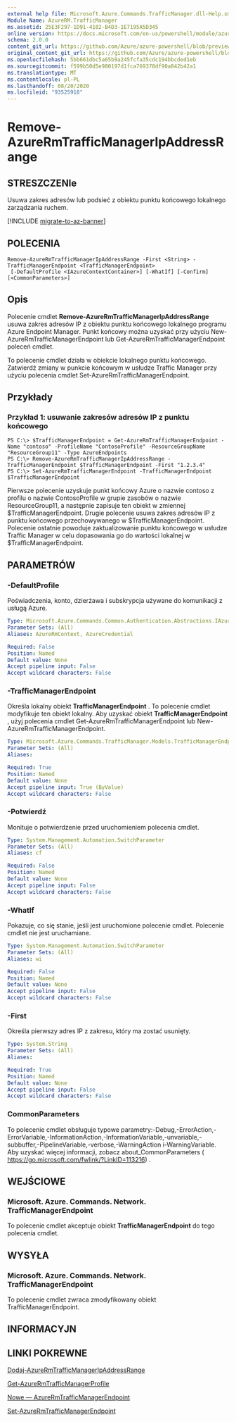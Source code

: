 ```yaml
---
external help file: Microsoft.Azure.Commands.TrafficManager.dll-Help.xml
Module Name: AzureRM.TrafficManager
ms.assetid: 25E3F297-1D91-4102-B4D3-1E7195A5D345
online version: https://docs.microsoft.com/en-us/powershell/module/azurerm.trafficmanager/remove-azurermtrafficmanagerIpAddressRange
schema: 2.0.0
content_git_url: https://github.com/Azure/azure-powershell/blob/preview/src/ResourceManager/TrafficManager/Commands.TrafficManager2/help/Remove-AzureRmTrafficManagerIpAddressRange.md
original_content_git_url: https://github.com/Azure/azure-powershell/blob/preview/src/ResourceManager/TrafficManager/Commands.TrafficManager2/help/Remove-AzureRmTrafficManagerIpAddressRange.md
ms.openlocfilehash: 5bb661dbc5a65b9a245fcfa35cdc194bbcded1eb
ms.sourcegitcommit: f599b50d5e980197d1fca769378df90a842b42a1
ms.translationtype: MT
ms.contentlocale: pl-PL
ms.lasthandoff: 08/20/2020
ms.locfileid: "93525918"
---
```

# Remove-AzureRmTrafficManagerIpAddressRange

## STRESZCZENIe
Usuwa zakres adresów lub podsieć z obiektu punktu końcowego lokalnego zarządzania ruchem.

[!INCLUDE [migrate-to-az-banner](../../includes/migrate-to-az-banner.md)]

## POLECENIA

```
Remove-AzureRmTrafficManagerIpAddressRange -First <String> -TrafficManagerEndpoint <TrafficManagerEndpoint>
 [-DefaultProfile <IAzureContextContainer>] [-WhatIf] [-Confirm] [<CommonParameters>]
```

## Opis
Polecenie cmdlet **Remove-AzureRmTrafficManagerIpAddressRange** usuwa zakres adresów IP z obiektu punktu końcowego lokalnego programu Azure Endpoint Manager.
Punkt końcowy można uzyskać przy użyciu New-AzureRmTrafficManagerEndpoint lub Get-AzureRmTrafficManagerEndpoint poleceń cmdlet.

To polecenie cmdlet działa w obiekcie lokalnego punktu końcowego.
Zatwierdź zmiany w punkcie końcowym w usłudze Traffic Manager przy użyciu polecenia cmdlet Set-AzureRmTrafficManagerEndpoint.

## Przykłady

### Przykład 1: usuwanie zakresów adresów IP z punktu końcowego
```
PS C:\> $TrafficManagerEndpoint = Get-AzureRmTrafficManagerEndpoint -Name "contoso" -ProfileName "ContosoProfile" -ResourceGroupName "ResourceGroup11" -Type AzureEndpoints
PS C:\> Remove-AzureRmTrafficManagerIpAddressRange -TrafficManagerEndpoint $TrafficManagerEndpoint -First "1.2.3.4"
PS C:\> Set-AzureRmTrafficManagerEndpoint -TrafficManagerEndpoint $TrafficManagerEndpoint
```

Pierwsze polecenie uzyskuje punkt końcowy Azure o nazwie contoso z profilu o nazwie ContosoProfile w grupie zasobów o nazwie ResourceGroup11, a następnie zapisuje ten obiekt w zmiennej $TrafficManagerEndpoint.
Drugie polecenie usuwa zakres adresów IP z punktu końcowego przechowywanego w $TrafficManagerEndpoint.
Polecenie ostatnie powoduje zaktualizowanie punktu końcowego w usłudze Traffic Manager w celu dopasowania go do wartości lokalnej w $TrafficManagerEndpoint.

## PARAMETRÓW

### -DefaultProfile
Poświadczenia, konto, dzierżawa i subskrypcja używane do komunikacji z usługą Azure.

```yaml
Type: Microsoft.Azure.Commands.Common.Authentication.Abstractions.IAzureContextContainer
Parameter Sets: (All)
Aliases: AzureRmContext, AzureCredential

Required: False
Position: Named
Default value: None
Accept pipeline input: False
Accept wildcard characters: False
```

### -TrafficManagerEndpoint
Określa lokalny obiekt **TrafficManagerEndpoint** .
To polecenie cmdlet modyfikuje ten obiekt lokalny.
Aby uzyskać obiekt **TrafficManagerEndpoint** , użyj polecenia cmdlet Get-AzureRmTrafficManagerEndpoint lub New-AzureRmTrafficManagerEndpoint.

```yaml
Type: Microsoft.Azure.Commands.TrafficManager.Models.TrafficManagerEndpoint
Parameter Sets: (All)
Aliases:

Required: True
Position: Named
Default value: None
Accept pipeline input: True (ByValue)
Accept wildcard characters: False
```

### -Potwierdź
Monituje o potwierdzenie przed uruchomieniem polecenia cmdlet.

```yaml
Type: System.Management.Automation.SwitchParameter
Parameter Sets: (All)
Aliases: cf

Required: False
Position: Named
Default value: None
Accept pipeline input: False
Accept wildcard characters: False
```

### -WhatIf
Pokazuje, co się stanie, jeśli jest uruchomione polecenie cmdlet. Polecenie cmdlet nie jest uruchamiane.

```yaml
Type: System.Management.Automation.SwitchParameter
Parameter Sets: (All)
Aliases: wi

Required: False
Position: Named
Default value: None
Accept pipeline input: False
Accept wildcard characters: False
```

### -First
Określa pierwszy adres IP z zakresu, który ma zostać usunięty.

```yaml
Type: System.String
Parameter Sets: (All)
Aliases:

Required: True
Position: Named
Default value: None
Accept pipeline input: False
Accept wildcard characters: False
```

### CommonParameters
To polecenie cmdlet obsługuje typowe parametry:-Debug,-ErrorAction,-ErrorVariable,-InformationAction,-InformationVariable,-unvariable,-subbuffer,-PipelineVariable,-verbose,-WarningAction i-WarningVariable. Aby uzyskać więcej informacji, zobacz about_CommonParameters ( https://go.microsoft.com/fwlink/?LinkID=113216) .

## WEJŚCIOWE

### Microsoft. Azure. Commands. Network. TrafficManagerEndpoint
To polecenie cmdlet akceptuje obiekt **TrafficManagerEndpoint** do tego polecenia cmdlet.

## WYSYŁA

### Microsoft. Azure. Commands. Network. TrafficManagerEndpoint
To polecenie cmdlet zwraca zmodyfikowany obiekt TrafficManagerEndpoint.

## INFORMACYJN

## LINKI POKREWNE

[Dodaj-AzureRmTrafficManagerIpAddressRange](./Add-AzureRmTrafficManagerIpAddressRange.md)

[Get-AzureRmTrafficManagerProfile](./Get-AzureRmTrafficManagerEndpoint.md)

[Nowe — AzureRmTrafficManagerEndpoint](./New-AzureRmTrafficManagerEndpoint.md)

[Set-AzureRmTrafficManagerEndpoint](./Set-AzureRmTrafficManagerEndpoint.md)

